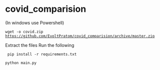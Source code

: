 # covid_comparision

(In windows use Powershell)

<code>wget -o covid.zip https://github.com/EvoltPratom/covid_comparision/archive/master.zip</code>


Extract the files
Run the following

<code> pip install -r requirements.txt </code>

<code>python main.py</code>
